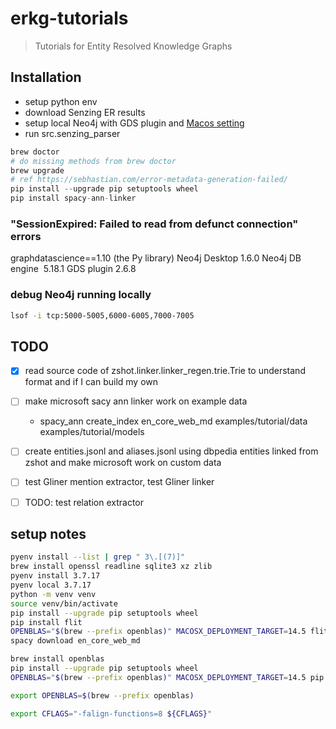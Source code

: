 # erkg-tutorials

> Tutorials for Entity Resolved Knowledge Graphs

## Installation

- setup python env
- download Senzing ER results
- setup local Neo4j with GDS plugin and [Macos setting](https://neo4j.com/docs/graph-data-science/current/installation/#_graph_data_science_on_macos)
- run src.senzing_parser

```python
brew doctor
# do missing methods from brew doctor
brew upgrade
# ref https://sebhastian.com/error-metadata-generation-failed/
pip install --upgrade pip setuptools wheel
pip install spacy-ann-linker
```

### "SessionExpired: Failed to read from defunct connection" errors

graphdatascience==1.10 (the Py library)
Neo4j Desktop 1.6.0
Neo4j DB engine  5.18.1
GDS plugin 2.6.8

### debug Neo4j running locally

```sh
lsof -i tcp:5000-5005,6000-6005,7000-7005
```

## TODO

- [x] read source code of zshot.linker.linker_regen.trie.Trie to understand format and if I can build my own
- [ ] make microsoft sacy ann linker work on example data
  - spacy_ann create_index en_core_web_md examples/tutorial/data examples/tutorial/models
- [ ] create entities.jsonl and aliases.jsonl using dbpedia entities linked from zshot and make microsoft work on custom data

- [ ] test Gliner mention extractor, test Gliner linker
- [ ] TODO: test relation extractor

## setup notes

```sh
pyenv install --list | grep " 3\.[(7)]"
brew install openssl readline sqlite3 xz zlib
pyenv install 3.7.17
pyenv local 3.7.17
python -m venv venv
source venv/bin/activate
pip install --upgrade pip setuptools wheel
pip install flit
OPENBLAS="$(brew --prefix openblas)" MACOSX_DEPLOYMENT_TARGET=14.5 flit install --deps=all --symlink
spacy download en_core_web_md

brew install openblas
pip install --upgrade pip setuptools wheel
OPENBLAS="$(brew --prefix openblas)" MACOSX_DEPLOYMENT_TARGET=14.5 pip install spacy-ann-linker

export OPENBLAS=$(brew --prefix openblas)

export CFLAGS="-falign-functions=8 ${CFLAGS}"
```
